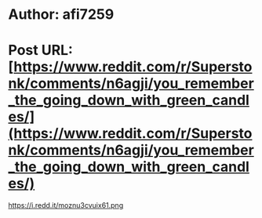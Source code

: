 # Author: afi7259
# Post URL: [https://www.reddit.com/r/Superstonk/comments/n6agji/you_remember_the_going_down_with_green_candles/](https://www.reddit.com/r/Superstonk/comments/n6agji/you_remember_the_going_down_with_green_candles/)


https://i.redd.it/moznu3cvuix61.png